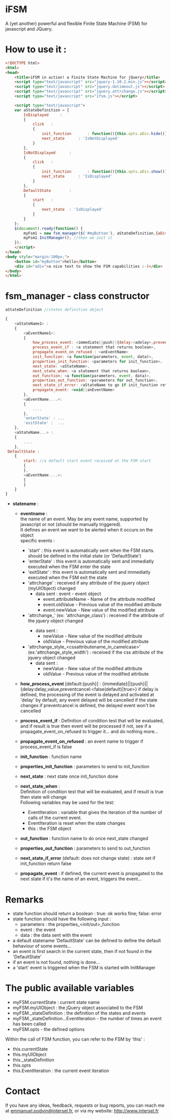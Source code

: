 iFSM
====

A  (yet another) powerful and flexible Finite State Machine (FSM) for javascript and JQuery.

How to use it :
===============
```html
<!DOCTYPE html>
<html>
<head>
    <title>iFSM in action! a Finite State Machine for jQuery</title>
    <script type="text/javascript" src="jquery-1.10.2.min.js"></script>
    <script type="text/javascript" src="jquery.dotimeout.js"></script>
    <script type="text/javascript" src="jquery.attrchange.js"></script>
    <script type="text/javascript" src="ifsm.js"></script>

    <script type="text/javascript">
    var aStateDefinition = {
        IsDisplayed     : 
        {
            click   :   
            {
                init_function       : function(){this.opts.aDiv.hide()},
                next_state      : 'IsNotDisplayed'
            }
        }, 
        IsNotDisplayed      : 
        {
            click   :   
            {
                init_function       : function(){this.opts.aDiv.show()},
                next_state      : 'IsDisplayed'
            }
        },
        DefaultState        :
        {
            start   :
            {
                next_state  : 'IsDisplayed'
            }
        }
    };
    $(document).ready(function() {
	    myFsm1 = new fsm_manager($('#myButton'), aStateDefinition,{aDiv:$('#adiv')}); //we create the FSM object
	    myFsm1.InitManager(); //then we init it 
    });
	</script>
</head>
<body style="margin:100px;">
    <button id="myButton">hello</button>
    <div id="adiv">a nice text to show the FSM capabilities :-)</div>
</body>
</html>
```



fsm_manager - class constructor
===============================

```javascript
aStateDefinition //states definition object

{ 
	<aStateName1> :
	{
		<aEventName1>:
		{
			how_process_event: <immediate||push||{delay:<adelay>,preventcancel:<false(default)|true>}>,
			process_event_if : <a statement that returns boolean>,
			propagate_event_on_refused : <anEventName>
			init_function: <a function(parameters, event, data)>,
			properties_init_function: <parameters for init_function>,
			next_state: <aStateName>,
			next_state_when: <a statement that returns boolean>,
			out_function: <a function(parameters, event, data)>,
			properties_out_function: <parameters for out_function>,
			next_state_if_error: <aStateName to go if init_function returns false>,
			propagate_event: <void||anEventName>
		},
		<aEventName....>:
		{
			....
		},
		'enterState' : ...
		'exitState' :  ...
	},
	<aStateName...> :
	{
		....
	},
 DefaultState :
	{
		start: //a default start event received at the FSM start
		{
		},
		<aEventName....>:
		{
		}
	}
}
```

- **statename** :
  - **eventname** : <br>
  the name of an event. May be any event name, supported by javascript or not (should be manually triggered).<br>
  It defines an event we want to be alerted when it occurs on the object<br>
	specific events :<br>
	- 'start' : this event is automatically sent when the FSM starts. should be defined in the initial state (or 'DefaultState')
	- 'enterState' : this event is automatically sent and immediatly executed when the FSM enter the state
	- 'exitState' : this event is automatically sent and immediatly executed when the FSM exit the state
	- 'attrchange' : received if any attribute of the jquery object (myUIObject) changed
		- data sent : event - event object
			* event.attributeName - Name of the attribute modified
			* event.oldValue      - Previous value of the modified attribute
			* event.newValue      - New value of the modified attribute
	- 'attrchange_<attributename>' (ex: 'attrchange_class') : received if the attribute of the jquery object changed
		- data sent :
			* newValue      - New value of the modified attribute
			* oldValue      - Previous value of the modified attribute
	- 'attrchange_style_<cssattributename_in_camelcase>' (ex:'attrchange_style_width') : received if the css attribute of the jquery object changed
		- data sent :
		    * newValue      - New value of the modified attribute
		    * oldValue      - Previous value of the modified attribute

  - **how_process_event** [default:{push}] : {immediate}||{push}||{delay:delay_value,preventcancel:<false(default)|true>}
  	if delay is defined, the processing of the event is delayed and activated at 'delay'
  	by default, any event delayed will be cancelled if the state changes
  	if preventcancel is defined, the delayed event won't be cancelled
  - **process_event_if** :
  	Definition of condition test that will be evaluated, and if result is true then event will be processed
  	if not, see if a propagate_event_on_refused to trigger it... and do nothing more...
  - **propagate_event_on_refused** : an event name to trigger if process_event_if is false
  - **init_function**  : function name
  - **properties_init_function** : parameters to send to init_function
  - **next_state** : next state once init_function done
  - **next_state_when** : <br>
  	Definition of condition test that will be evaluated, and if result is true then state will change<br>
  	Following variables may be used for the test:<br>
  	* EventIteration : variable that gives the iteration of the number of calls of the current event. <br>
  	* EventIteration is reset when the state changes<br>
  	* this	: the FSM object<br>
  - **out_function**	 : function name to do once next_state changed
  - **properties_out_function** : parameters to send to out_function
  - **next_state_if_error** (default: does not change state) : state set if init_function return false
  - **propagate_event** : if defined, the current event is propagated to the next state
  					if it's the name of an event, triggers the event...
  
Remarks
========
  - state function should return a boolean : true: ok works fine; false: error
  - state function should have the following input :
  	- parameters : the properties_<init/out>_function
  	- event : the event 
  	- data : the data sent with the event
  - a default statename 'DefaultState' can be defined to define the default behaviour of some events... 
  - an event is first search in the current state, then if not found in the 'DefaultState'
  - if an event is not found, nothing is done...
  - a 'start' event is triggered when the FSM is started with InitManager
  
The public available variables
==============================
 - myFSM.currentState : current state name
 - myFSM.myUIObject : the jQuery object associated to the FSM
 - myFSM._stateDefinition : the definition of the states and events
 - myFSM._stateDefinition.<statename>.<eventname>.EventIteration - the number of times an event has been called
 - myFSM.opts - the defined options
 
Within the call of FSM function, you can refer to the FSM by 'this' :
 - this.currentState
 - this.myUIObject
 - this._stateDefinition
 - this.opts
 - this.EventIteration : the current event iteration
 
Contact
=======
If you have any ideas, feedback, requests or bug reports, you can reach me at emmanuel.podvin@intersel.fr, 
or via my website: http://www.intersel.fr
